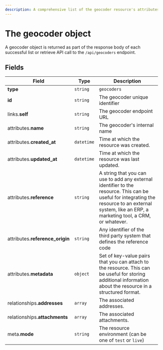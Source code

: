 ```yaml
---
description: A comprehensive list of the geocoder resource's attributes and relationships.
---
```


# The geocoder object

A geocoder object is returned as part of the response body of each successful list or retrieve API call to the `/api/geocoders` endpoint.

## Fields

| Field          | Type     | Description                                  |
| -------------- | -------- | -------------------------------------------- |
| **type**       | `string` | `geocoders`                        |
| **id**         | `string` | The geocoder unique identifier  |
| links.**self** | `string` | The geocoder endpoint URL       |
| attributes.**name** | `string` | The geocoder's internal name |
| attributes.**created_at** | `datetime` | Time at which the resource was created. |
| attributes.**updated_at** | `datetime` | Time at which the resource was last updated. |
| attributes.**reference** | `string` | A string that you can use to add any external identifier to the resource. This can be useful for integrating the resource to an external system, like an ERP, a marketing tool, a CRM, or whatever. |
| attributes.**reference_origin** | `string` | Any identifier of the third party system that defines the reference code |
| attributes.**metadata** | `object` | Set of key-value pairs that you can attach to the resource. This can be useful for storing additional information about the resource in a structured format. |
| relationships.**addresses** | `array` | The associated addresses. |
| relationships.**attachments** | `array` | The associated attachments. |
| meta.**mode** | `string` | The resource environment \(can be one of `test` or `live`\) |

